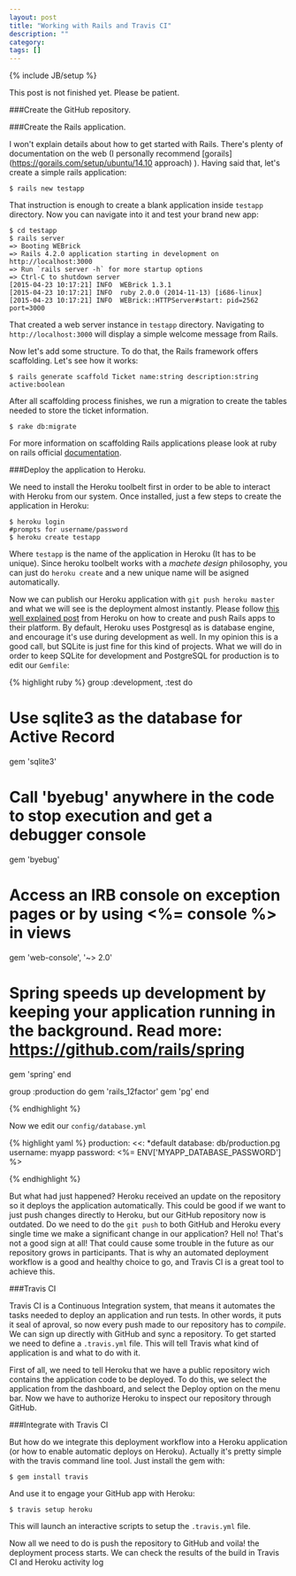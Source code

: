 ```yaml
---
layout: post
title: "Working with Rails and Travis CI"
description: ""
category: 
tags: []
---
```

{% include JB/setup %}

This post is not finished yet. Please be patient.

###Create the GitHub repository.



###Create the Rails application.

I won't explain details about how to get started with Rails. There's plenty of documentation on the web (I personally recommend [gorails](https://gorails.com/setup/ubuntu/14.10 approach) ). Having said that, let's create a simple rails application:

	$ rails new testapp

That instruction is enough to create a blank application inside `testapp` directory. Now you can navigate into it and test your brand new app:
	
	$ cd testapp
	$ rails server
	=> Booting WEBrick
	=> Rails 4.2.0 application starting in development on http://localhost:3000
	=> Run `rails server -h` for more startup options
	=> Ctrl-C to shutdown server
	[2015-04-23 10:17:21] INFO  WEBrick 1.3.1
	[2015-04-23 10:17:21] INFO  ruby 2.0.0 (2014-11-13) [i686-linux]
	[2015-04-23 10:17:21] INFO  WEBrick::HTTPServer#start: pid=2562 port=3000

That created a web server instance in `testapp` directory. Navigating to `http://localhost:3000` will display a simple welcome message from Rails.

Now let's add some structure. To do that, the Rails framework offers scaffolding. Let's see how it works:

	$ rails generate scaffold Ticket name:string description:string active:boolean

After all scaffolding process finishes, we run a migration to create the tables needed to store the ticket information.

	$ rake db:migrate

For more information on scaffolding Rails applications please look at ruby on rails official [documentation](http://guides.rubyonrails.org/command_line.html).

###Deploy the application to Heroku.

We need to install the Heroku toolbelt first in order to be able to interact with Heroku from our system. Once installed, just a few steps to create the application in Heroku:

	$ heroku login
	#prompts for username/password
	$ heroku create testapp

Where `testapp` is the name of the application in Heroku (It has to be unique). Since heroku toolbelt works with a _machete_ _design_ philosophy, you can just do `heroku create` and a new unique name will be asigned automatically.

Now we can publish our Heroku application with `git push heroku master` and what we will see is the deployment almost instantly. Please follow [this well explained post](https://devcenter.heroku.com/articles/getting-started-with-rails4) from Heroku on how to create and push Rails apps to their platform. By default, Heroku uses Postgresql as is database engine, and encourage it's use during development as well. In my opinion this is a good call, but SQLite is just fine for this kind of projects. What we will do in order to keep SQLite for development and PostgreSQL for production is to edit our `Gemfile`:

{% highlight ruby %}
group :development, :test do
  # Use sqlite3 as the database for Active Record
  gem 'sqlite3'
  # Call 'byebug' anywhere in the code to stop execution and get a debugger console
  gem 'byebug'

  # Access an IRB console on exception pages or by using <%= console %> in views
  gem 'web-console', '~> 2.0'

  # Spring speeds up development by keeping your application running in the background. Read more: https://github.com/rails/spring
  gem 'spring'
end

group :production do
	gem 'rails_12factor'
	gem 'pg'
end

{% endhighlight %}

Now we edit our `config/database.yml`

{% highlight yaml %}
production:
  <<: *default
  database: db/production.pg
  username: myapp
  password: <%= ENV['MYAPP_DATABASE_PASSWORD'] %>

{% endhighlight %}

But what had just happened? Heroku received an update on the repository so it deploys the application automatically. This could be good if we want to just push changes directly to Heroku, but our GitHub repository now is outdated. Do we need to do the `git push` to both GitHub and Heroku every single time we make a significant change in our application? Hell no! That's not a good sign at all! That could cause some trouble in the future as our repository grows in participants. That is why an automated deployment workflow is a good and healthy choice to go, and Travis CI is a great tool to achieve this.

###Travis CI

Travis CI is a Continuous Integration system, that means it automates the tasks needed to deploy an application and run tests. In other words, it puts it seal of aproval, so now every push made to our repository has to _compile_. We can sign up directly with GitHub and sync a repository.
To get started we need to define a `.travis.yml` file. This will tell Travis what kind of application is and what to do with it.


First of all, we need to tell Heroku that we have a public repository wich contains the application code to be deployed. To do this, we select the application from the dashboard, and select the Deploy option on the menu bar. Now we have to authorize Heroku to inspect our repository through GitHub.


###Integrate with Travis CI

But how do we integrate this deployment workflow into a Heroku application (or how to enable automatic deploys on Heroku). Actually it's pretty simple with the travis command line tool. Just install the gem with:

	$ gem install travis

And use it to engage your GitHub app with Heroku:

	$ travis setup heroku

This will launch an interactive scripts to setup the `.travis.yml` file.

Now all we need to do is push the repository to GitHub and voila! the deployment process starts. We can check the results of the build in Travis CI and Heroku activity log
